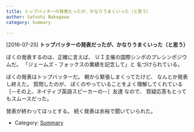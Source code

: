 ```yaml
---
title: トップバッターの発表だったが、かなりうまくいった（と思う）
author: Satoshi Nakagawa
category: Summary

---
```


[2016-07-25] **トップバッターの発表だったが、かなりうまくいった（と思う）** 

 ぼくの発表するのは、正確に言えば、
ＵＩ主催の国際シンポのプレシンポジウムだ。
「ジェームズ・フォックスの業績を記念して」と
名づけられている。

 ぼくの発表はトップバッターだ。
朝から緊張しまくってたけど、
なんとか発表し終えた。
質問したのが、
ぼくのやっていることをよく理解してくれている
［--その上、ネイティブ英語スピーカーの--］友達
なので、
質疑応答もとってもスムースだった。

 発表が終わってほっとする。
続く発表は余裕で聞いていられた。

- Category: [Summary](https://merapano.github.io/categories.html#Summary)

